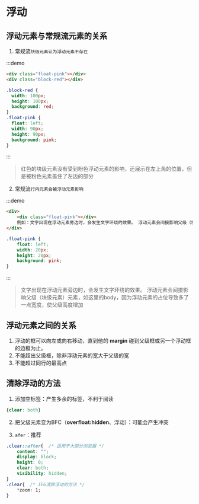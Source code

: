 ﻿# 浮动

## 浮动元素与常规流元素的关系

1. 常规流`块级元素认为浮动元素不存在`

:::demo

```html
<div class="float-pink"></div>
<div class="block-red"></div>
```

```css
.block-red {
  width: 100px;
  height: 100px;
  background: red;
}
.float-pink {
  float: left;
  width: 90px;
  height: 90px;
  background: pink;
}
```

:::

> 红色的块级元素没有受到粉色浮动元素的影响，还展示在左上角的位置，但是被粉色元素盖住了左边的部分

2. 常规流`行内元素会被浮动元素影响`

:::demo

```html
<div>
    <div class="float-pink"></div>
	例如：文字出现在浮动元素旁边时，会发生文字环绕的效果。 浮动元素会间接影响父级（块级元素）元素，如这里的body，因为浮动元素的占位导致多了一点宽度，使父级高度增加
</div>
```

```css
.float-pink {
    float: left;
    width: 20px;
    height: 20px;
    background: pink;
}
```

:::

> 文字出现在浮动元素旁边时，会发生文字环绕的效果。 浮动元素会间接影响父级（块级元素）元素，如这里的body，因为浮动元素的占位导致多了一点宽度，使父级高度增加

## 浮动元素之间的关系

1. 浮动的框可以向左或向右移动，直到他的 **margin** 碰到父级框或另⼀个浮动框的边框为⽌。
2. 不能超出父级框，除非浮动元素的宽大于父级的宽
3. 不能超过同行的最高点

## 清除浮动的方法

1. 添加空标签：产生多余的标签，不利于阅读

```css
{clear: both}
```

2. 把父级元素变为BFC（**overfloat:hidden**、浮动）：可能会产生冲突

3. `afer`：推荐

```css
.clear::after{  /* 适用于大部分浏览器 */
    content: "";
    display: block;
    height: 0;
    clear: both;
    visibility: hidden;
}
.clear{  /* IE6清除浮动的方法 */
    *zoom: 1;
}
```